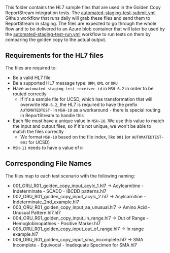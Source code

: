 This folder contains the HL7 sample files that are used in the Golden Copy ReportStream
integration tests. The [automated-staging-test-submit.yml](/.github/workflows/automated-staging-test-submit.yml)
Github workflow that runs daily will grab these files and send them to ReportStream in staging.
The files are expected to go through the whole flow and to be delivered to an Azure blob
container that will later be used by the
[automated-staging-test-run.yml](/.github/workflows/automated-staging-test-run.yml) workflow to run tests on them by comparing the golden copy to the actual output.

## Requirements for the HL7 files

The files are required to:

- Be a valid HL7 file
- Be a supported HL7 message type: `ORM`, `OML` or `ORU`
- Have `automated-staging-test-receiver-id` in `MSH-6.2` in order to be routed correctly
    - If it's a sample file for UCSD, which has transformation that will overwrite `MSH-6.2`, the HL7 is required to have the prefix `AUTOMATEDTEST-` in `MSH-10` as a workaround - there is special routing in ReportStream to handle this
- Each file must have a unique value in `MSH-10`. We use this value to match the input and output files, so if it's not unique, we won't be able to match the files correctly
    - We format `MSH-10` based on the file index, like `001` (or `AUTOMATEDTEST-001` for UCSD)
- `MSH-11` needs to have a value of `N`

## Corresponding File Names

The files map to each test scenario with the following naming:

- 001_ORU_R01_golden_copy_input_acylc_1.hl7 -> Acylcarnitine - Indeterminate - SCADD - IBCDD patterns.hl7
- 002_ORU_R01_golden_copy_input_acylc_2.hl7 -> Acylcarnitine - Indeterminate_2nd_example.hl7
- 003_ORU_R01_golden_copy_input_aa_unusual.hl7 -> Amino Acid - Unusual Pattern.hl7.hl7
- 004_ORU_R01_golden_copy_input_in_range.hl7 -> Out of Range - Hemoglobinopathies - Positive Marker.hl7
- 005_ORU_R01_golden_copy_input_out_of_range.hl7 -> In range example.hl7
- 006_ORU_R01_golden_copy_input_sma_incomplete.hl7 -> SMA Incomplete - Equivocal - Inadequate Specimen for SMA.hl7
